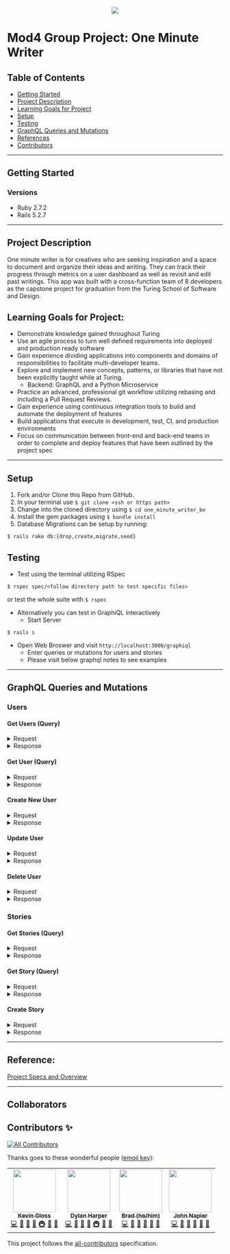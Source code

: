 <p align="center">
  <img src="https://user-images.githubusercontent.com/88853324/161361762-58350194-9b14-47b0-afc2-48632ef04d51.png">
</p>


# Mod4 Group Project: One Minute Writer


## Table of Contents
- <a href="#getting-started">Getting Started</a>
- <a href="#project-description">Project Description</a>
- <a href="#learning-goals-for-project">Learning Goals for Project</a>
- <a href="#setup">Setup</a>
- <a href="#testing">Testing</a>
- <a href="#graphql-queries-and-mutations">GraphQL Queries and Mutations</a>
- <a href="#references">References</a>
- <a href="#contributors">Contributors</a>

----------

## Getting Started

### Versions

- Ruby 2.7.2
- Rails 5.2.7

----------

## Project Description

One minute writer is for creatives who are seeking inspiration and a space to document and organize their ideas and writing. They can track their progress through metrics on a user dashboard as well as revisit and edit past writings. This app was built with a cross-function team of 8 developers as the capstone project for graduation from the Turing School of Software and Design.

## Learning Goals for Project:

- Demonstrate knowledge gained throughout Turing
- Use an agile process to turn well defined requirements into deployed and production ready software
- Gain experience dividing applications into components and domains of responsibilities to facilitate multi-developer teams.
- Explore and implement new concepts, patterns, or libraries that have not been explicitly taught while at Turing.
  - Backend: GraphQL and a Python Microservice
- Practice an advanced, professional git workflow utilizing rebasing and including a Pull Request Reviews.
- Gain experience using continuous integration tools to build and automate the deployment of features
- Build applications that execute in development, test, CI, and production environments
- Focus on communication between front-end and back-end teams in order to complete and deploy features that have been outlined by the project spec

----------
## Setup
1. Fork and/or Clone this Repo from GitHub.
2. In your terminal use `$ git clone <ssh or https path>`
3. Change into the cloned directory using `$ cd one_minute_writer_be`
4. Install the gem packages using `$ bundle install`
5. Database Migrations can be setup by running:
```shell
$ rails rake db:{drop,create,migrate,seed}
```

## Testing
 - Test using the terminal utilizing RSpec
 ```shell
 $ rspec spec/<follow directory path to test specific files>
 ```
   or test the whole suite with `$ rspec`
- Alternatively you can test in GraphiQL interactively
  - Start Server
```shell
$ rails s
```
 - Open Web Broswer and visit `http://localhost:3000/graphiql`
   - Enter queries or mutations for users and stories
   - Please visit below graphql notes to see examples
----------
   
## GraphQL Queries and Mutations

###  Users

#### Get Users (Query)

<details>
  <summary> Request </summary>

Returns a list of user objects:
  
```graphql
query {
  fetchUsers {
    id
    username
    email
  }
}
```
</details>
  
<details>
  <summary> Response </summary>

```graphql
 {
  "data": {
    "fetchUsers": [
      {
        "id": "7",
        "username": "Bob Ward",
        "email": "bob@athens.com"
      },
      {
        "id": "6",
        "username": "Johnathan",
        "email": "j@gmail.com"
      }, ...
    ]
  }
}
```
</details>

#### Get User (Query)

<details>
  <summary> Request </summary>

Returns a single user object:
  
```graphql
query {
  fetchUser(id: 1) {
    id
    username
    email
    stories {
      id
      title
      word
    }
  }
}
```
</details>
  
<details>
  <summary> Response </summary>

```graphql
 {
  "data": {
    "fetchUser": {
      "id": "1",
      "username": "Solon",
      "email": "rodolfo.schoen@runte.com",
      "stories": [
        {
          "id": "1",
          "title": "Blood's a Rover",
          "word": "aut"
        },...
      ]
    }
  }
}
```
</details>

#### Create New User

<details>
  <summary> Request </summary>

Persists a single users information to the database:
  
```graphql
mutation {
  createUser(input:
    { username: "Lassie", email: "sillyboy@inwell.com" } ) {
  	user {
    	username
    	email
    }
  }
}
```
</details>
  
<details>
  <summary> Response </summary>

```graphql
{
  "data": {
    "createUser": {
      "user": {
        "username": "Lassie",
        "email": "sillyboy@inwell.com"
      }
    }
  }
}
```
</details>

#### Update User

<details>
  <summary> Request </summary>

Updates a user's information:
  
```graphql
mutation {
  updateUser(
    input: {
      id: "1",
      username: "Bob Lee Swagger",
      email: "blees@gmail.com"
    }
  ) {
      user {
        username
        id
        email
      }
    }
}
```
</details>
  
<details>
  <summary> Response </summary>

```graphql
{
  "data": {
    "updateUser": {
      "user": {
        "username": "Bob Lee Swagger",
        "id": "1",
        "email": "blees@gmail.com"
      }
    }
  }
}
```
</details>

#### Delete User

<details>
  <summary> Request </summary>

Deletes a user from the database:
  
```graphql
mutation {
        deleteUser(
          input: {
            id: "3",
          }
        ) { user {
            username
          }
        }
      }
```
</details>
  
<details>
  <summary> Response </summary>

```graphql
{
  "data": {
    "deleteUser": {
      "user": {
        "username": "Galen"
      }
    }
  }
}
```
</details>

### Stories

#### Get Stories (Query)

<details>
  <summary> Request </summary>

Returns a list of story objects:
  
```graphql
query {
  fetchStories {
    id
    title
    word
  }
}
```
</details>
  
<details>
  <summary> Response </summary>

```graphql
  {
  "data": {
    "fetchStories": [
      {
        "id": "10",
        "title": "expedita",
        "word": "saepe"
      },
      {
        "id": "9",
        "title": "earum",
        "word": "qui"
      }, ...
    ]
  }
}
```
</details>

#### Get Story (Query)

<details>
  <summary> Request </summary>

Returns a single story objects:
  
```graphql
query {
  fetchStory(id: 1)
  {
    id
    title
    word
    bodyText
    image
    sound
    totalTimeInSeconds
    createdAt
    updatedAt
  }
}
```
</details>
  
<details>
  <summary> Response </summary>

```graphql
{
  "data": {
    "fetchStory": {
      "id": "1",
      "title": "The Doors of Perception",
      "word": "sed",
      "bodyText": "Dolores pariatur ea. Et ut omnis. Quia sequi autem. Ad deserunt ratione.",
      "image": {
        "author": "Archimedes",
        "download_url": "http://mertz.io/romelia"
      },
      "sound": {
        "src": "http://walker.org/amber.waters",
        "title": "odit"
      },
      "totalTimeInSeconds": 298,
      "createdAt": "2022-04-04T19:40:36Z",
      "updatedAt": "2022-04-04T19:40:36Z"
    }
  }
}
```
</details>

#### Create Story

<details>
  <summary> Request </summary>

Persists a single story object to the databse:
  
```graphql
mutation {
  createStory(input:
    { userId: 1, title: "Thoughts", bodyText: "hello world", word: "test", image: {author: "william", download_url: "http:test_url.com"}, sound: {title: "denver skyline", src: "http:beautifuldenver.com"}, totalTimeInSeconds: 120 } ) {
  	story {
    	title
    	bodyText
      word
      image
      sound
      totalTimeInSeconds
      createdAt
      updatedAt
    }
  }
}
```
</details>
  
<details>
  <summary> Response </summary>

```graphql
 {
   "data": {
     "createStory": {
       "story": {
         "title": "Thoughts",
         "bodyText": "hello world",
         "word": "test",
         "image": {
           "author": "william",
           "download_url": "http:test_url.com"
         },
         "sound": {
           "title": "denver skyline",
           "src": "http:beautifuldenver.com"
         },
         "totalTimeInSeconds": 120,
         "createdAt": "2022-04-04T17:36:45Z",
         "updatedAt": "2022-04-04T17:36:45Z"
       }
     }
   }
 }
```
</details>

----------

## Reference:

[Project Specs and Overview](https://mod4.turing.edu/projects/capstone/expectations.html)

----------

## Collaborators


## Contributors ✨
<!-- ALL-CONTRIBUTORS-BADGE:START - Do not remove or modify this section -->
[![All Contributors](https://img.shields.io/badge/all_contributors-4-orange.svg?style=flat-square)](#contributors-)
<!-- ALL-CONTRIBUTORS-BADGE:END -->

Thanks goes to these wonderful people ([emoji key](https://allcontributors.org/docs/en/emoji-key)):

<!-- ALL-CONTRIBUTORS-LIST:START - Do not remove or modify this section -->
<!-- prettier-ignore-start -->
<!-- markdownlint-disable -->
<table>
  <tr>
    <td align="center"><a href="https://github.com/kevingloss"><img src="https://avatars.githubusercontent.com/u/83426676?v=4?s=100" width="100px;" alt=""/><br /><sub><b>Kevin Gloss</b></sub></a><br /><a href="https://github.com/one-minute-writer/one_minute_writer_be/commits?author=kevingloss" title="Code">💻</a> <a href="https://github.com/one-minute-writer/one_minute_writer_be/commits?author=kevingloss" title="Documentation">📖</a> <a href="#design-kevingloss" title="Design">🎨</a> <a href="#ideas-kevingloss" title="Ideas, Planning, & Feedback">🤔</a> <a href="#infra-kevingloss" title="Infrastructure (Hosting, Build-Tools, etc)">🚇</a> <a href="https://github.com/one-minute-writer/one_minute_writer_be/pulls?q=is%3Apr+reviewed-by%3Akevingloss" title="Reviewed Pull Requests">👀</a> <a href="#projectManagement-kevingloss" title="Project Management">📆</a></td>
    <td align="center"><a href="https://github.com/dylan-harper"><img src="https://avatars.githubusercontent.com/u/39470230?v=4?s=100" width="100px;" alt=""/><br /><sub><b>Dylan Harper</b></sub></a><br /><a href="https://github.com/one-minute-writer/one_minute_writer_be/commits?author=dylan-harper" title="Code">💻</a> <a href="https://github.com/one-minute-writer/one_minute_writer_be/commits?author=dylan-harper" title="Documentation">📖</a> <a href="#design-dylan-harper" title="Design">🎨</a> <a href="#ideas-dylan-harper" title="Ideas, Planning, & Feedback">🤔</a> <a href="#infra-dylan-harper" title="Infrastructure (Hosting, Build-Tools, etc)">🚇</a> <a href="https://github.com/one-minute-writer/one_minute_writer_be/pulls?q=is%3Apr+reviewed-by%3Adylan-harper" title="Reviewed Pull Requests">👀</a> <a href="#projectManagement-dylan-harper" title="Project Management">📆</a></td>
    <td align="center"><a href="https://github.com/jbreit88"><img src="https://avatars.githubusercontent.com/u/88853324?v=4?s=100" width="100px;" alt=""/><br /><sub><b>Brad (he/him)</b></sub></a><br /><a href="https://github.com/one-minute-writer/one_minute_writer_be/commits?author=jbreit88" title="Code">💻</a> <a href="https://github.com/one-minute-writer/one_minute_writer_be/commits?author=jbreit88" title="Documentation">📖</a> <a href="#design-jbreit88" title="Design">🎨</a> <a href="#ideas-jbreit88" title="Ideas, Planning, & Feedback">🤔</a> <a href="https://github.com/one-minute-writer/one_minute_writer_be/pulls?q=is%3Apr+reviewed-by%3Ajbreit88" title="Reviewed Pull Requests">👀</a> <a href="#projectManagement-jbreit88" title="Project Management">📆</a></td>
    <td align="center"><a href="https://github.com/JCNapier"><img src="https://avatars.githubusercontent.com/u/81737385?v=4?s=100" width="100px;" alt=""/><br /><sub><b>John Napier</b></sub></a><br /><a href="https://github.com/one-minute-writer/one_minute_writer_be/commits?author=JCNapier" title="Code">💻</a> <a href="https://github.com/one-minute-writer/one_minute_writer_be/commits?author=JCNapier" title="Documentation">📖</a> <a href="#design-JCNapier" title="Design">🎨</a> <a href="#ideas-JCNapier" title="Ideas, Planning, & Feedback">🤔</a> <a href="https://github.com/one-minute-writer/one_minute_writer_be/pulls?q=is%3Apr+reviewed-by%3AJCNapier" title="Reviewed Pull Requests">👀</a> <a href="#projectManagement-JCNapier" title="Project Management">📆</a></td>
  </tr>
</table>

<!-- markdownlint-restore -->
<!-- prettier-ignore-end -->

<!-- ALL-CONTRIBUTORS-LIST:END -->

This project follows the [all-contributors](https://github.com/all-contributors/all-contributors) specification.
